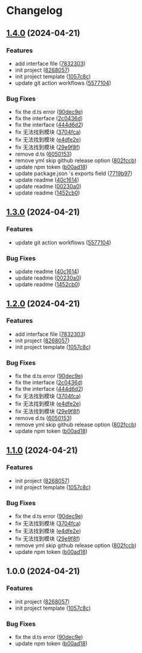 # Changelog

## [1.4.0](https://github.com/poechiang/fetchjs/compare/v1.3.0...v1.4.0) (2024-04-21)


### Features

* add interface file ([7832303](https://github.com/poechiang/fetchjs/commit/78323033fed21fc5126908d31f03d84411f2dc74))
* init project ([8268057](https://github.com/poechiang/fetchjs/commit/826805781d1f2ddd2eba3f2218211ed846e16756))
* init project template ([1057c8c](https://github.com/poechiang/fetchjs/commit/1057c8c76662c6b25450d107576b98bc228acd67))
* update git action workflows ([5577104](https://github.com/poechiang/fetchjs/commit/55771044eb1f0ad395d8b98e9ef8d2de47baf78e))


### Bug Fixes

* fix the d.ts error ([90dec9e](https://github.com/poechiang/fetchjs/commit/90dec9e221effdf927ebdefa73bc592f4703764b))
* fix the interface ([2c0436d](https://github.com/poechiang/fetchjs/commit/2c0436d5b13fbfcb73b01c9919e1dcf7deee8a34))
* fix the interface ([444d6d2](https://github.com/poechiang/fetchjs/commit/444d6d2e63034a8faa1f943096b0bc7f6c400392))
* fix 无法找到模块 ([3704fca](https://github.com/poechiang/fetchjs/commit/3704fca35de704be2006c62698b608e662c99700))
* fix 无法找到模块 ([e4dfe2e](https://github.com/poechiang/fetchjs/commit/e4dfe2e7f3de0daadc67220e8efcecd693d11a73))
* fix 无法找到模块 ([29e9f8f](https://github.com/poechiang/fetchjs/commit/29e9f8f53f92014c1dd9b49de01e3a55e164bfe3))
* remove d.ts ([6050153](https://github.com/poechiang/fetchjs/commit/60501535c59f610fc58d088f3345fbfc4cfdef89))
* remove yml skip github release option ([802fccb](https://github.com/poechiang/fetchjs/commit/802fccb35ac7580718d786381ecd87f7c6440df8))
* update npm token ([b00ad18](https://github.com/poechiang/fetchjs/commit/b00ad18aed0442658e5bd83b61d94c9bda8b5c20))
* update package.json 's exports field ([7719b97](https://github.com/poechiang/fetchjs/commit/7719b97ad26e4722b5be903c811f703154e1f097))
* update readme ([40c1614](https://github.com/poechiang/fetchjs/commit/40c161443c225d3db4f7610d440f6ec9161cab47))
* update readme ([00230a0](https://github.com/poechiang/fetchjs/commit/00230a049e88cf380abc33045c9fb3a1409b8fd9))
* update readme ([1452cb0](https://github.com/poechiang/fetchjs/commit/1452cb096eb83166f35682714e8140b09c6503ae))

## [1.3.0](https://github.com/poechiang/fetchjs/compare/v1.2.0...v1.3.0) (2024-04-21)


### Features

* update git action workflows ([5577104](https://github.com/poechiang/fetchjs/commit/55771044eb1f0ad395d8b98e9ef8d2de47baf78e))


### Bug Fixes

* update readme ([40c1614](https://github.com/poechiang/fetchjs/commit/40c161443c225d3db4f7610d440f6ec9161cab47))
* update readme ([00230a0](https://github.com/poechiang/fetchjs/commit/00230a049e88cf380abc33045c9fb3a1409b8fd9))
* update readme ([1452cb0](https://github.com/poechiang/fetchjs/commit/1452cb096eb83166f35682714e8140b09c6503ae))

## [1.2.0](https://github.com/poechiang/fetchjs/compare/v1.1.0...v1.2.0) (2024-04-21)


### Features

* add interface file ([7832303](https://github.com/poechiang/fetchjs/commit/78323033fed21fc5126908d31f03d84411f2dc74))
* init project ([8268057](https://github.com/poechiang/fetchjs/commit/826805781d1f2ddd2eba3f2218211ed846e16756))
* init project template ([1057c8c](https://github.com/poechiang/fetchjs/commit/1057c8c76662c6b25450d107576b98bc228acd67))


### Bug Fixes

* fix the d.ts error ([90dec9e](https://github.com/poechiang/fetchjs/commit/90dec9e221effdf927ebdefa73bc592f4703764b))
* fix the interface ([2c0436d](https://github.com/poechiang/fetchjs/commit/2c0436d5b13fbfcb73b01c9919e1dcf7deee8a34))
* fix the interface ([444d6d2](https://github.com/poechiang/fetchjs/commit/444d6d2e63034a8faa1f943096b0bc7f6c400392))
* fix 无法找到模块 ([3704fca](https://github.com/poechiang/fetchjs/commit/3704fca35de704be2006c62698b608e662c99700))
* fix 无法找到模块 ([e4dfe2e](https://github.com/poechiang/fetchjs/commit/e4dfe2e7f3de0daadc67220e8efcecd693d11a73))
* fix 无法找到模块 ([29e9f8f](https://github.com/poechiang/fetchjs/commit/29e9f8f53f92014c1dd9b49de01e3a55e164bfe3))
* remove d.ts ([6050153](https://github.com/poechiang/fetchjs/commit/60501535c59f610fc58d088f3345fbfc4cfdef89))
* remove yml skip github release option ([802fccb](https://github.com/poechiang/fetchjs/commit/802fccb35ac7580718d786381ecd87f7c6440df8))
* update npm token ([b00ad18](https://github.com/poechiang/fetchjs/commit/b00ad18aed0442658e5bd83b61d94c9bda8b5c20))

## [1.1.0](https://github.com/poechiang/fetchjs/compare/v1.0.0...v1.1.0) (2024-04-21)


### Features

* init project ([8268057](https://github.com/poechiang/fetchjs/commit/826805781d1f2ddd2eba3f2218211ed846e16756))
* init project template ([1057c8c](https://github.com/poechiang/fetchjs/commit/1057c8c76662c6b25450d107576b98bc228acd67))


### Bug Fixes

* fix the d.ts error ([90dec9e](https://github.com/poechiang/fetchjs/commit/90dec9e221effdf927ebdefa73bc592f4703764b))
* fix 无法找到模块 ([3704fca](https://github.com/poechiang/fetchjs/commit/3704fca35de704be2006c62698b608e662c99700))
* fix 无法找到模块 ([e4dfe2e](https://github.com/poechiang/fetchjs/commit/e4dfe2e7f3de0daadc67220e8efcecd693d11a73))
* fix 无法找到模块 ([29e9f8f](https://github.com/poechiang/fetchjs/commit/29e9f8f53f92014c1dd9b49de01e3a55e164bfe3))
* remove yml skip github release option ([802fccb](https://github.com/poechiang/fetchjs/commit/802fccb35ac7580718d786381ecd87f7c6440df8))
* update npm token ([b00ad18](https://github.com/poechiang/fetchjs/commit/b00ad18aed0442658e5bd83b61d94c9bda8b5c20))

## 1.0.0 (2024-04-21)


### Features

* init project ([8268057](https://github.com/poechiang/fetchjs/commit/826805781d1f2ddd2eba3f2218211ed846e16756))
* init project template ([1057c8c](https://github.com/poechiang/fetchjs/commit/1057c8c76662c6b25450d107576b98bc228acd67))


### Bug Fixes

* fix the d.ts error ([90dec9e](https://github.com/poechiang/fetchjs/commit/90dec9e221effdf927ebdefa73bc592f4703764b))
* update npm token ([b00ad18](https://github.com/poechiang/fetchjs/commit/b00ad18aed0442658e5bd83b61d94c9bda8b5c20))
